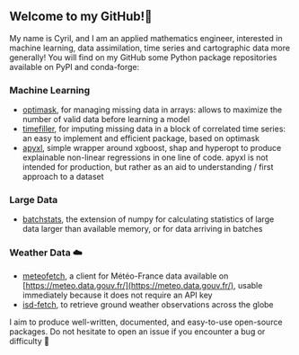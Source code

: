 ## Welcome to my GitHub\!👋

My name is Cyril, and I am an applied mathematics engineer, interested in machine learning, data assimilation, time series and cartographic data more generally\! You will find on my GitHub some Python package repositories available on PyPI and conda-forge:

### Machine Learning

  - [optimask](https://www.google.com/search?q=https://github.com/CyrilJl/optimask), for managing missing data in arrays: allows to maximize the number of valid data before learning a model
  - [timefiller](https://www.google.com/search?q=https://github.com/CyrilJl/timefiller), for imputing missing data in a block of correlated time series: an easy to implement and efficient package, based on optimask
  - [apyxl](https://www.google.com/url?sa=E&source=gmail&q=https://github.com/CyrilJl/apyxl), simple wrapper around xgboost, shap and hyperopt to produce explainable non-linear regressions in one line of code. apyxl is not intended for production, but rather as an aid to understanding / first approach to a dataset

### Large Data

  - [batchstats](https://www.google.com/search?q=https://github.com/CyrilJl/batchstats), the extension of numpy for calculating statistics of large data larger than available memory, or for data arriving in batches

### Weather Data ☁️

  - [meteofetch](https://www.google.com/search?q=https://github.com/CyrilJl/meteofetch), a client for Météo-France data available on [https://meteo.data.gouv.fr/](https://meteo.data.gouv.fr/), usable immediately because it does not require an API key
  - [isd-fetch](https://www.google.com/url?sa=E&source=gmail&q=https://github.com/CyrilJl/isd-fetch), to retrieve ground weather observations across the globe

I aim to produce well-written, documented, and easy-to-use open-source packages. Do not hesitate to open an issue if you encounter a bug or difficulty 🙂

